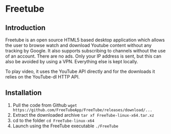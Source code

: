 # Freetube

## Introduction

Freetube is an open source HTML5 based desktop application which allows the user to browse watch and download Youtube content without any tracking by Google.
It also supports subscribing to channels without the use of an account. There are no ads.
Only your IP address is sent, but this can also be avoided by using a VPN. Everything else is kept locally.

To play video, it uses the YouTube API directly and for the downloads it relies on the YouTube-dl HTTP API.

## Installation

1. Pull the code from Github
`wget https://github.com/FreeTubeApp/FreeTube/releases/download/...`
2. Extract the downloaded archive
`tar xf FreeTube-linux-x64.tar.xz`
3. cd to the folder
`cd FreeTube-linux-x64`
4. Launch using the FreeTube executable
`./FreeTube`
